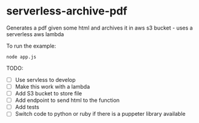 # serverless-archive-pdf
Generates a pdf given some html and archives it in aws s3 bucket - uses a serverless aws lambda 

To run the example:

`node app.js`

TODO:
- [ ] Use servless to develop
- [ ] Make this work with a lambda
- [ ] Add S3 bucket to store file
- [ ] Add endpoint to send html to the function
- [ ] Add tests
- [ ] Switch code to python or ruby if there is a puppeter library available
